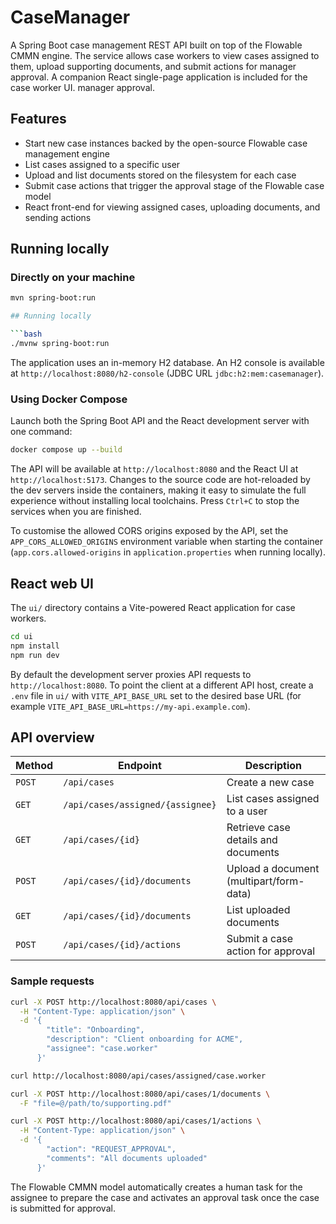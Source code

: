 # CaseManager

A Spring Boot case management REST API built on top of the Flowable CMMN engine. The service allows
case workers to view cases assigned to them, upload supporting documents, and submit actions for
manager approval. A companion React single-page application is included for the case worker UI.
manager approval.

## Features

- Start new case instances backed by the open-source Flowable case management engine
- List cases assigned to a specific user
- Upload and list documents stored on the filesystem for each case
- Submit case actions that trigger the approval stage of the Flowable case model
- React front-end for viewing assigned cases, uploading documents, and sending actions

## Running locally

### Directly on your machine

```bash
mvn spring-boot:run

## Running locally

```bash
./mvnw spring-boot:run
```

The application uses an in-memory H2 database. An H2 console is available at
`http://localhost:8080/h2-console` (JDBC URL `jdbc:h2:mem:casemanager`).

### Using Docker Compose

Launch both the Spring Boot API and the React development server with one command:

```bash
docker compose up --build
```

The API will be available at `http://localhost:8080` and the React UI at
`http://localhost:5173`. Changes to the source code are hot-reloaded by the dev
servers inside the containers, making it easy to simulate the full experience
without installing local toolchains. Press `Ctrl+C` to stop the services when
you are finished.

To customise the allowed CORS origins exposed by the API, set the
`APP_CORS_ALLOWED_ORIGINS` environment variable when starting the container
(`app.cors.allowed-origins` in `application.properties` when running locally).

## React web UI

The `ui/` directory contains a Vite-powered React application for case workers.

```bash
cd ui
npm install
npm run dev
```

By default the development server proxies API requests to `http://localhost:8080`. To point the
client at a different API host, create a `.env` file in `ui/` with `VITE_API_BASE_URL` set to the
desired base URL (for example `VITE_API_BASE_URL=https://my-api.example.com`).

## API overview

| Method | Endpoint | Description |
| --- | --- | --- |
| `POST` | `/api/cases` | Create a new case |
| `GET` | `/api/cases/assigned/{assignee}` | List cases assigned to a user |
| `GET` | `/api/cases/{id}` | Retrieve case details and documents |
| `POST` | `/api/cases/{id}/documents` | Upload a document (multipart/form-data) |
| `GET` | `/api/cases/{id}/documents` | List uploaded documents |
| `POST` | `/api/cases/{id}/actions` | Submit a case action for approval |

### Sample requests

```bash
curl -X POST http://localhost:8080/api/cases \
  -H "Content-Type: application/json" \
  -d '{
        "title": "Onboarding",
        "description": "Client onboarding for ACME",
        "assignee": "case.worker"
      }'

curl http://localhost:8080/api/cases/assigned/case.worker

curl -X POST http://localhost:8080/api/cases/1/documents \
  -F "file=@/path/to/supporting.pdf"

curl -X POST http://localhost:8080/api/cases/1/actions \
  -H "Content-Type: application/json" \
  -d '{
        "action": "REQUEST_APPROVAL",
        "comments": "All documents uploaded"
      }'
```

The Flowable CMMN model automatically creates a human task for the assignee to prepare the case and
activates an approval task once the case is submitted for approval.
